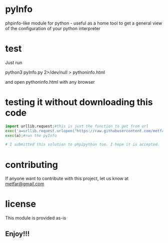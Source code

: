 # pyInfo

phpinfo-like module for python - useful as a home tool to get a general view of the configuration of your python interpreter

# test
  Just run

  python3 pyInfo.py 2>/dev/null > pythoninfo.html

  and open pythoninfo.html with any browser

# testing it without downloading this code
  ```python
  import urllib.request;#this is just the function to get from url
  exec('a=urllib.request.urlopen("https://raw.githubusercontent.com/metfar/pyInfo/master/pyInfo.py").read(20000);'); #get the pyInfo
  exec(a);#run the pyInfo
  
  # I submitted this solution to php2python too. I hope it is accepted.
  ```
  
# contributing
  
  If anyone want to contribute with this project, let us know at metfar@gmail.com
  
# license
  This module is provided as-is
## Enjoy!!!
